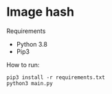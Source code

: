 # Image hash

Requirements
- Python 3.8
- Pip3

How to run:
```
pip3 install -r requirements.txt
python3 main.py
```

